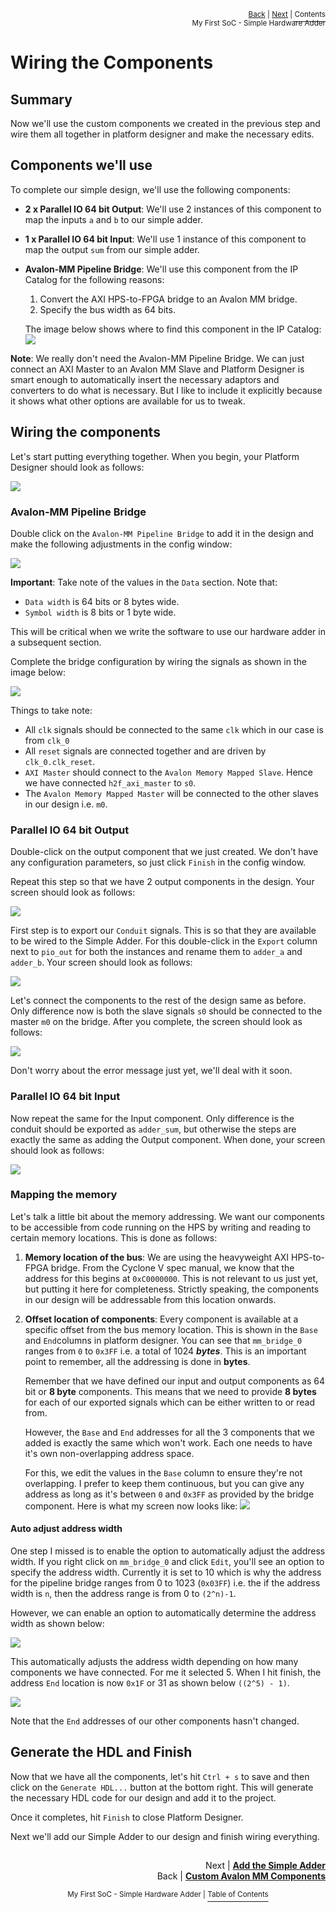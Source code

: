 <p align="right"><sup><a href="Simple-Hardware-Adder_-Custom-Avalon-MM-Components.md">Back</a> | <a href="Simple-Hardware-Adder_-Setting-up-the-Adder.md">Next</a> | </sup><a href="../README.md#my-first-soc---simple-hardware-adder"><sup>Contents</sup></a>
<br/>
<sup>My First SoC - Simple Hardware Adder</sup></p>

# Wiring the Components

## Summary

Now we'll use the custom components we created in the previous step and wire them all together in platform designer and make the necessary edits.

## Components we'll use

To complete our simple design, we'll use the following components:

- **2 x Parallel IO 64 bit Output**: We'll use 2 instances of this component to map the inputs `a` and `b` to our simple adder.
- **1 x Parallel IO 64 bit Input**: We'll use 1 instance of this component to map the output `sum` from our simple adder.
- **Avalon-MM Pipeline Bridge**: We'll use this component from the IP Catalog for the following reasons:

  1.  Convert the AXI HPS-to-FPGA bridge to an Avalon MM bridge.
  1.  Specify the bus width as 64 bits.

  The image below shows where to find this component in the IP Catalog:
  ![](images/wiring_1.png)

**Note**: We really don't need the Avalon-MM Pipeline Bridge. We can just connect an AXI Master to an Avalon MM Slave and Platform Designer is smart enough to automatically insert the necessary adaptors and converters to do what is necessary. But I like to include it explicitly because it shows what other options are available for us to tweak.

## Wiring the components

Let's start putting everything together. When you begin, your Platform Designer should look as follows:

![](images/wiring_2.png)

### Avalon-MM Pipeline Bridge

Double click on the `Avalon-MM Pipeline Bridge` to add it in the design and make the following adjustments in the config window:

![](images/wiring_3.png)

**Important**: Take note of the values in the `Data` section. Note that:

- `Data width` is 64 bits or 8 bytes wide.
- `Symbol width` is 8 bits or 1 byte wide.

This will be critical when we write the software to use our hardware adder in a subsequent section.

Complete the bridge configuration by wiring the signals as shown in the image below:

![](images/wiring_4.png)

Things to take note:

- All `clk` signals should be connected to the same `clk` which in our case is from `clk_0`
- All `reset` signals are connected together and are driven by `clk_0.clk_reset`.
- `AXI Master` should connect to the `Avalon Memory Mapped Slave`. Hence we have connected `h2f_axi_master` to `s0`.
- The `Avalon Memory Mapped Master` will be connected to the other slaves in our design i.e. `m0`.

### Parallel IO 64 bit Output

Double-click on the output component that we just created. We don't have any configuration parameters, so just click `Finish` in the config window.

Repeat this step so that we have 2 output components in the design. Your screen should look as follows:

![](images/wiring_5.png)

First step is to export our `Conduit` signals. This is so that they are available to be wired to the Simple Adder. For this double-click in the `Export` column next to `pio_out` for both the instances and rename them to `adder_a` and `adder_b`. Your screen should look as follows:

![](images/wiring_6.png)

Let's connect the components to the rest of the design same as before. Only difference now is both the slave signals `s0` should be connected to the master `m0` on the bridge. After you complete, the screen should look as follows:

![](images/wiring_7.png)

Don't worry about the error message just yet, we'll deal with it soon.

### Parallel IO 64 bit Input

Now repeat the same for the Input component. Only difference is the conduit should be exported as `adder_sum`, but otherwise the steps are exactly the same as adding the Output component. When done, your screen should look as follows:

![](images/wiring_8.png)

### Mapping the memory

Let's talk a little bit about the memory addressing. We want our components to be accessible from code running on the HPS by writing and reading to certain memory locations. This is done as follows:

1. **Memory location of the bus**: We are using the heavyweight AXI HPS-to-FPGA bridge. From the Cyclone V spec manual, we know that the address for this begins at `0xC0000000`. This is not relevant to us just yet, but putting it here for completeness. Strictly speaking, the components in our design will be addressable from this location onwards.

2. **Offset location of components**: Every component is available at a specific offset from the bus memory location. This is shown in the `Base` and `End`columns in platform designer. You can see that `mm_bridge_0` ranges from `0` to `0x3FF` i.e. a total of 1024 **_bytes_**. This is an important point to remember, all the addressing is done in **bytes**.

   Remember that we have defined our input and output components as 64 bit or **8 byte** components. This means that we need to provide **8 bytes** for each of our exported signals which can be either written to or read from.

   However, the `Base` and `End` addresses for all the 3 components that we added is exactly the same which won't work. Each one needs to have it's own non-overlapping address space.

   For this, we edit the values in the `Base` column to ensure they're not overlapping. I prefer to keep them continuous, but you can give any address as long as it's between `0` and `0x3FF` as provided by the bridge component. Here is what my screen now looks like:
   ![](images/wiring_9.png)

#### Auto adjust address width

One step I missed is to enable the option to automatically adjust the address width. If you right click on `mm_bridge_0` and click `Edit`, you'll see an option to specify the address width. Currently it is set to 10 which is why the address for the pipeline bridge ranges from 0 to 1023 (`0x03FF`) i.e. the if the address width is `n`, then the address range is from 0 to `(2^n)-1`.

However, we can enable an option to automatically determine the address width as shown below:

![](images/wiring_10.png)

This automatically adjusts the address width depending on how many components we have connected. For me it selected 5. When I hit finish, the address `End` location is now `0x1F` or 31 as shown below `((2^5) - 1)`.

![](images/wiring_11.png)

Note that the `End` addresses of our other components hasn't changed.

## Generate the HDL and Finish

Now that we have all the components, let's hit `Ctrl + s` to save and then click on the `Generate HDL...` button at the bottom right. This will generate the necessary HDL code for our design and add it to the project.

Once it completes, hit `Finish` to close Platform Designer.

Next we'll add our Simple Adder to our design and finish wiring everything.

##

<p align="right">Next | <b><a href="Simple-Hardware-Adder_-Setting-up-the-Adder.md">Add the Simple Adder</a></b>
<br/>
Back | <b><a href="Simple-Hardware-Adder_-Custom-Avalon-MM-Components.md">Custom Avalon MM Components</a></p>
</b><p align="center"><sup>My First SoC - Simple Hardware Adder | </sup><a href="../README.md#my-first-soc---simple-hardware-adder"><sup>Table of Contents</sup></a></p>
